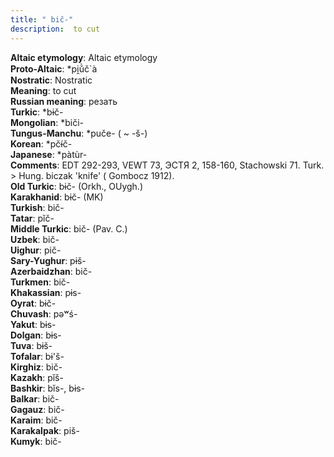 ```yaml
---
title: " bič-"
description:  to cut
---
```


<strong>Altaic etymology</strong>:  Altaic etymology<br>
<strong> Proto-Altaic</strong>:  *pi̯ŭ̀č`à<br>
<strong>Nostratic</strong>:  Nostratic<br>
<strong>Meaning</strong>:  to cut<br>
<strong>Russian meaning</strong>:  резать<br>
<strong>Turkic</strong>:  *bɨč-<br>
<strong>Mongolian</strong>:  *biči-<br>
<strong>Tungus-Manchu</strong>:  *puče- ( ~ -š-)<br>
<strong>Korean</strong>:  *pčɨ́č-<br>
<strong>Japanese</strong>:  *pàtùr-<br>
<strong>Comments</strong>:  EDT 292-293, VEWT 73, ЭСТЯ 2, 158-160, Stachowski 71. Turk. > Hung. biczak 'knife' ( Gombocz 1912).<br>
<strong>Old Turkic</strong>:  bɨč- (Orkh., OUygh.)<br>
<strong>Karakhanid</strong>:  bɨč- (MK)<br>
<strong>Turkish</strong>:  bič-<br>
<strong>Tatar</strong>:  pĭč-<br>
<strong>Middle Turkic</strong>:  bič- (Pav. C.)<br>
<strong>Uzbek</strong>:  bič-<br>
<strong>Uighur</strong>:  pič-<br>
<strong>Sary-Yughur</strong>:  pɨš-<br>
<strong>Azerbaidzhan</strong>:  bič-<br>
<strong>Turkmen</strong>:  bič-<br>
<strong>Khakassian</strong>:  pɨs-<br>
<strong>Oyrat</strong>:  bɨč-<br>
<strong>Chuvash</strong>:  pǝʷś-<br>
<strong>Yakut</strong>:  bɨs-<br>
<strong>Dolgan</strong>:  bɨs-<br>
<strong>Tuva</strong>:  bɨš-<br>
<strong>Tofalar</strong>:  bɨ'š-<br>
<strong>Kirghiz</strong>:  bič-<br>
<strong>Kazakh</strong>:  pĭš-<br>
<strong>Bashkir</strong>:  bĭs-, bɨs-<br>
<strong>Balkar</strong>:  bič-<br>
<strong>Gagauz</strong>:  bič-<br>
<strong>Karaim</strong>:  bič-<br>
<strong>Karakalpak</strong>:  piš-<br>
<strong>Kumyk</strong>:  bič-<br>


